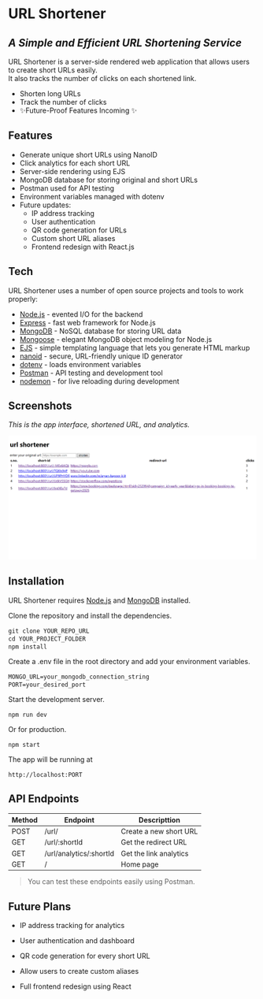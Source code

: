 <h1 class="code-line" data-line-start=0 data-line-end=1 ><a id="URL_Shortener_0"></a>URL Shortener</h1>
<h2 class="code-line" data-line-start=1 data-line-end=2 ><a id="_A_Simple_and_Efficient_URL_Shortening_Service__1"></a><em>A Simple and Efficient URL Shortening Service</em></h2>
<p class="has-line-data" data-line-start="3" data-line-end="5">URL Shortener is a server-side rendered web application that allows users to create short URLs easily.<br>
It also tracks the number of clicks on each shortened link.</p>
<ul>
<li class="has-line-data" data-line-start="6" data-line-end="7">Shorten long URLs</li>
<li class="has-line-data" data-line-start="7" data-line-end="8">Track the number of clicks</li>
<li class="has-line-data" data-line-start="8" data-line-end="10">✨Future-Proof Features Incoming ✨</li>
</ul>
<h2 class="code-line" data-line-start=10 data-line-end=11 ><a id="Features_10"></a>Features</h2>
<ul>
<li class="has-line-data" data-line-start="12" data-line-end="13">Generate unique short URLs using NanoID</li>
<li class="has-line-data" data-line-start="13" data-line-end="14">Click analytics for each short URL</li>
<li class="has-line-data" data-line-start="14" data-line-end="15">Server-side rendering using EJS</li>
<li class="has-line-data" data-line-start="15" data-line-end="16">MongoDB database for storing original and short URLs</li>
<li class="has-line-data" data-line-start="16" data-line-end="17">Postman used for API testing</li>
<li class="has-line-data" data-line-start="17" data-line-end="18">Environment variables managed with dotenv</li>
<li class="has-line-data" data-line-start="18" data-line-end="25">Future updates:
<ul>
<li class="has-line-data" data-line-start="19" data-line-end="20">IP address tracking</li>
<li class="has-line-data" data-line-start="20" data-line-end="21">User authentication</li>
<li class="has-line-data" data-line-start="21" data-line-end="22">QR code generation for URLs</li>
<li class="has-line-data" data-line-start="22" data-line-end="23">Custom short URL aliases</li>
<li class="has-line-data" data-line-start="23" data-line-end="25">Frontend redesign with React.js</li>
</ul>
</li>
</ul>
<h2 class="code-line" data-line-start=25 data-line-end=26 ><a id="Tech_25"></a>Tech</h2>
<p class="has-line-data" data-line-start="27" data-line-end="28">URL Shortener uses a number of open source projects and tools to work properly:</p>
<ul>
<li class="has-line-data" data-line-start="29" data-line-end="30"><a href="https://nodejs.org/">Node.js</a> - evented I/O for the backend</li>
<li class="has-line-data" data-line-start="30" data-line-end="31"><a href="https://expressjs.com/">Express</a> - fast web framework for Node.js</li>
<li class="has-line-data" data-line-start="31" data-line-end="32"><a href="https://www.mongodb.com/">MongoDB</a> - NoSQL database for storing URL data</li>
<li class="has-line-data" data-line-start="32" data-line-end="33"><a href="https://mongoosejs.com/">Mongoose</a> - elegant MongoDB object modeling for Node.js</li>
<li class="has-line-data" data-line-start="33" data-line-end="34"><a href="https://ejs.co/">EJS</a> - simple templating language that lets you generate HTML markup</li>
<li class="has-line-data" data-line-start="34" data-line-end="35"><a href="https://github.com/ai/nanoid">nanoid</a> - secure, URL-friendly unique ID generator</li>
<li class="has-line-data" data-line-start="35" data-line-end="36"><a href="https://github.com/motdotla/dotenv">dotenv</a> - loads environment variables</li>
<li class="has-line-data" data-line-start="36" data-line-end="37"><a href="https://www.postman.com/">Postman</a> - API testing and development tool</li>
<li class="has-line-data" data-line-start="37" data-line-end="39"><a href="https://nodemon.io/">nodemon</a> - for live reloading during development</li>
</ul>
<h2 class="code-line" data-line-start=39 data-line-end=40 ><a id="Screenshots_39"></a>Screenshots</h2>
<p class="has-line-data" data-line-start="41" data-line-end="42"><em>This is the app interface, shortened URL, and analytics.</em></p>
<p class="has-line-data" data-line-start="43" data-line-end="45"><img src="./images/demo.png" alt="Homepage Screenshot"></p>
<h2 class="code-line" data-line-start=46 data-line-end=47 ><a id="Installation_46"></a>Installation</h2>
<p class="has-line-data" data-line-start="48" data-line-end="49">URL Shortener requires <a href="https://nodejs.org/">Node.js</a> and <a href="https://www.mongodb.com/">MongoDB</a> installed.</p>
<p class="has-line-data" data-line-start="50" data-line-end="51">Clone the repository and install the dependencies.</p>
<pre><code class="has-line-data" data-line-start="53" data-line-end="57" class="language-sh">git <span class="hljs-built_in">clone</span> YOUR_REPO_URL
<span class="hljs-built_in">cd</span> YOUR_PROJECT_FOLDER
npm install
</code></pre>
<p class="has-line-data" data-line-start="58" data-line-end="59">Create a .env file in the root directory and add your environment variables.</p>
<pre><code class="has-line-data" data-line-start="61" data-line-end="64">MONGO_URL=your_mongodb_connection_string
PORT=your_desired_port
</code></pre>
<p class="has-line-data" data-line-start="65" data-line-end="66">Start the development server.</p>
<pre><code class="has-line-data" data-line-start="67" data-line-end="69">npm run dev
</code></pre>
<p class="has-line-data" data-line-start="69" data-line-end="70">Or for production.</p>
<pre><code class="has-line-data" data-line-start="71" data-line-end="73">npm start
</code></pre>
<p class="has-line-data" data-line-start="73" data-line-end="74">The app will be running at</p>
<pre><code class="has-line-data" data-line-start="75" data-line-end="77">http://localhost:PORT
</code></pre>
<h2 class="code-line" data-line-start=78 data-line-end=79 ><a id="API_Endpoints_78"></a>API Endpoints</h2>
<table class="table table-striped table-bordered">
<thead>
<tr>
<th>Method</th>
<th>Endpoint</th>
<th>Descripttion</th>
</tr>
</thead>
<tbody>
<tr>
<td>POST</td>
<td>/url/</td>
<td>Create a new short URL</td>
</tr>
<tr>
<td>GET</td>
<td>/url/:shortId</td>
<td>Get the redirect URL</td>
</tr>
<tr>
<td>GET</td>
<td>/url/analytics/:shortId</td>
<td>Get the link analytics</td>
</tr>
<tr>
<td>GET</td>
<td>/</td>
<td>Home page</td>
</tr>
</tbody>
</table>
<blockquote>
<p class="has-line-data" data-line-start="89" data-line-end="90">You can test these endpoints easily using Postman.</p>
</blockquote>
<h2 class="code-line" data-line-start=91 data-line-end=92 ><a id="Future_Plans_91"></a>Future Plans</h2>
<ul>
<li class="has-line-data" data-line-start="92" data-line-end="94">
<p class="has-line-data" data-line-start="92" data-line-end="93">IP address tracking for analytics</p>
</li>
<li class="has-line-data" data-line-start="94" data-line-end="96">
<p class="has-line-data" data-line-start="94" data-line-end="95">User authentication and dashboard</p>
</li>
<li class="has-line-data" data-line-start="96" data-line-end="98">
<p class="has-line-data" data-line-start="96" data-line-end="97">QR code generation for every short URL</p>
</li>
<li class="has-line-data" data-line-start="98" data-line-end="100">
<p class="has-line-data" data-line-start="98" data-line-end="99">Allow users to create custom aliases</p>
</li>
<li class="has-line-data" data-line-start="100" data-line-end="101">
<p class="has-line-data" data-line-start="100" data-line-end="101">Full frontend redesign using React</p>
</li>
</ul>

